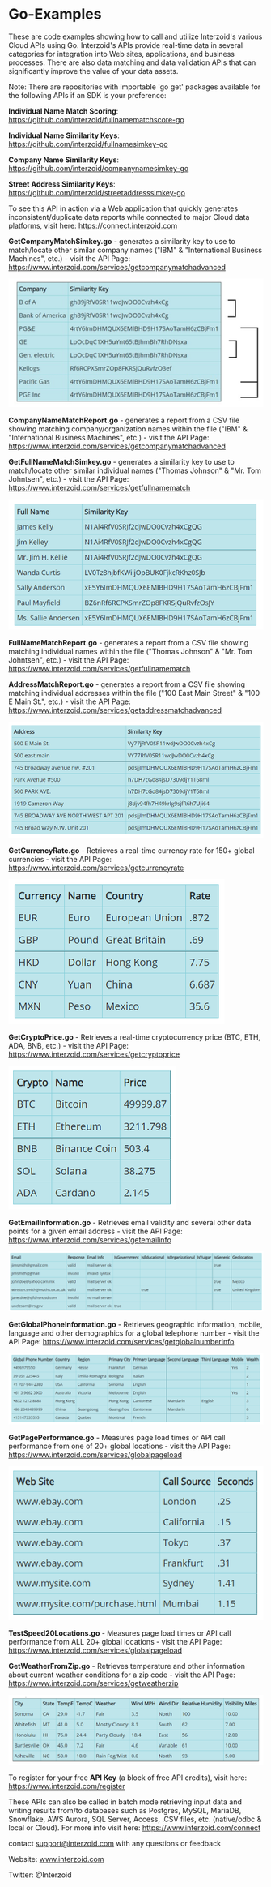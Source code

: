 # Go-Examples

These are code examples showing how to call and utilize Interzoid's various Cloud APIs using Go. Interzoid's APIs provide real-time data in several categories for integration into Web sites, applications, and business processes. There are also data matching and data validation APIs that can significantly improve the value of your data assets.

Note: There are repositories with importable 'go get' packages available for the following APIs if an SDK is your preference:

**Individual Name Match Scoring**: https://github.com/interzoid/fullnamematchscore-go

**Individual Name Similarity Keys**: https://github.com/interzoid/fullnamesimkey-go

**Company Name Similarity Keys**: https://github.com/interzoid/companynamesimkey-go

**Street Address Similarity Keys**: https://github.com/interzoid/streetaddresssimkey-go

To see this API in action via a Web application that quickly generates inconsistent/duplicate data reports while connected to major Cloud data platforms, visit here: https://connect.interzoid.com

**GetCompanyMatchSimkey.go** - generates a similarity key to use to match/locate other similar company names ("IBM" & "International Business Machines", etc.) - visit the API Page: https://www.interzoid.com/services/getcompanymatchadvanced  

![CompanyMatch](images/CompanyMatchSimKeys.PNG)

**CompanyNameMatchReport.go** - generates a report from a CSV file showing matching company/organization names within the file ("IBM" & "International Business Machines", etc.) - visit the API Page: https://www.interzoid.com/services/getcompanymatchadvanced
  
**GetFullNameMatchSimkey.go** - generates a similarity key to use to match/locate other similar individual names ("Thomas Johnson" & "Mr. Tom Johntsen", etc.) - visit the API Page: https://www.interzoid.com/services/getfullnamematch 

![FullNameMatch](images/FullNameMatchSimKeys.PNG)

**FullNameMatchReport.go** - generates a report from a CSV file showing matching individual names within the file ("Thomas Johnson" & "Mr. Tom Johntsen", etc.) - visit the API Page: https://www.interzoid.com/services/getfullnamematch 

**AddressMatchReport.go** - generates a report from a CSV file showing matching individual addresses within the file ("100 East Main Street" & "100 E Main St.", etc.) - visit the API Page: https://www.interzoid.com/services/getaddressmatchadvanced

![AddressMatch](images/AddressMatchSimKeys.PNG)

**GetCurrencyRate.go** - Retrieves a real-time currency rate for 150+ global currencies - visit the API Page: https://www.interzoid.com/services/getcurrencyrate 

![CurrencyRate](images/CurrencyRate.PNG)

**GetCryptoPrice.go** - Retrieves a real-time cryptocurrency price (BTC, ETH, ADA, BNB, etc.) - visit the API Page: https://www.interzoid.com/services/getcryptoprice 

![CryptoPrice](images/CryptoPrices.PNG)

**GetEmailInformation.go** - Retrieves email validity and several other data points for a given email address - visit the API Page: https://www.interzoid.com/services/getemailinfo

![EmailInformation](images/EmailInformation.PNG)

**GetGlobalPhoneInformation.go** - Retrieves geographic information, mobile, language and other demographics for a global telephone number - visit the API Page: https://www.interzoid.com/services/getglobalnumberinfo

![GlobalPhone](images/GlobalPhone.PNG)

**GetPagePerformance.go** - Measures page load times or API call performance from one of 20+ global locations - visit the API Page: https://www.interzoid.com/services/globalpageload 

![GlobalPageLoad](images/GlobalPageLoad.PNG)

**TestSpeed20Locations.go** - Measures page load times or API call performance from ALL 20+ global locations - visit the API Page: https://www.interzoid.com/services/globalpageload 

**GetWeatherFromZip.go** - Retrieves temperature and other information about current weather conditions for a zip code - visit the API Page: https://www.interzoid.com/services/getweatherzip

![Weather](images/Weather.PNG)


To register for your free **API Key** (a block of free API credits), visit here: https://www.interzoid.com/register  
  
  
These APIs can also be called in batch mode retrieving input data and writing results from/to databases such as Postgres, MySQL, MariaDB, Snowflake, AWS Aurora, SQL Server, Access, .CSV files, etc. (native/odbc & local or Cloud). For more info visit here: https://www.interzoid.com/connect

contact support@interzoid.com with any questions or feedback  

Website: www.interzoid.com  

Twitter: @Interzoid
